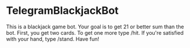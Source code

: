 # TelegramBlackjackBot
This is a blackjack game bot. Your goal is to get 21 or better sum than the bot. First, you get two cards. To get one more type /hit. If you're satisfied with your hand, type /stand. Have fun!
